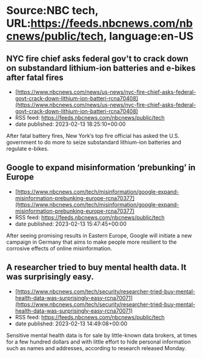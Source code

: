 # Source:NBC tech, URL:https://feeds.nbcnews.com/nbcnews/public/tech, language:en-US

## NYC fire chief asks federal gov't to crack down on substandard lithium-ion batteries and e-bikes after fatal fires
 - [https://www.nbcnews.com/news/us-news/nyc-fire-chief-asks-federal-govt-crack-down-lithium-ion-batteri-rcna70408](https://www.nbcnews.com/news/us-news/nyc-fire-chief-asks-federal-govt-crack-down-lithium-ion-batteri-rcna70408)
 - RSS feed: https://feeds.nbcnews.com/nbcnews/public/tech
 - date published: 2023-02-13 18:25:10+00:00

After fatal battery fires, New York’s top fire official has asked the U.S. government to do more to seize substandard lithium-ion batteries and regulate e-bikes.

## Google to expand misinformation ‘prebunking’ in Europe
 - [https://www.nbcnews.com/tech/misinformation/google-expand-misinformation-prebunking-europe-rcna70377](https://www.nbcnews.com/tech/misinformation/google-expand-misinformation-prebunking-europe-rcna70377)
 - RSS feed: https://feeds.nbcnews.com/nbcnews/public/tech
 - date published: 2023-02-13 15:47:45+00:00

After seeing promising results in Eastern Europe, Google will initiate a new campaign in Germany that aims to make people more resilient to the corrosive effects of online misinformation.

## A researcher tried to buy mental health data. It was surprisingly easy.
 - [https://www.nbcnews.com/tech/security/researcher-tried-buy-mental-health-data-was-surprisingly-easy-rcna70071](https://www.nbcnews.com/tech/security/researcher-tried-buy-mental-health-data-was-surprisingly-easy-rcna70071)
 - RSS feed: https://feeds.nbcnews.com/nbcnews/public/tech
 - date published: 2023-02-13 14:49:08+00:00

Sensitive mental health data is for sale by little-known data brokers, at times for a few hundred dollars and with little effort to hide personal information such as names and addresses, according to research released Monday.

